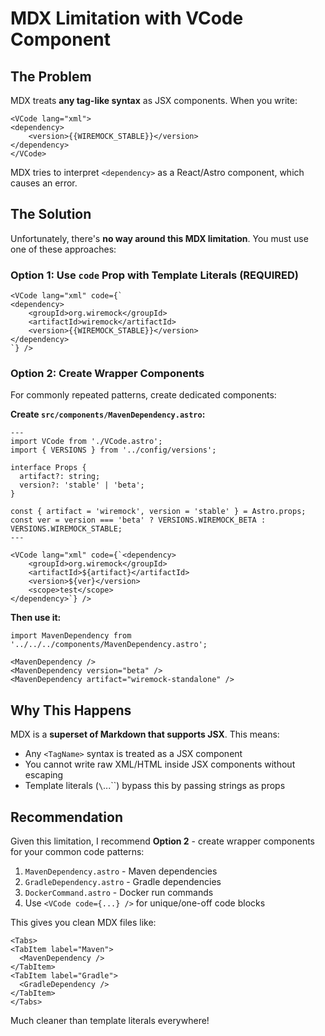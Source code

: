 # MDX Limitation with VCode Component

## The Problem

MDX treats **any tag-like syntax** as JSX components. When you write:

```mdx
<VCode lang="xml">
<dependency>
    <version>{{WIREMOCK_STABLE}}</version>
</dependency>
</VCode>
```

MDX tries to interpret `<dependency>` as a React/Astro component, which causes an error.

## The Solution

Unfortunately, there's **no way around this MDX limitation**. You must use one of these approaches:

### Option 1: Use `code` Prop with Template Literals (REQUIRED)

```mdx
<VCode lang="xml" code={`
<dependency>
    <groupId>org.wiremock</groupId>
    <artifactId>wiremock</artifactId>
    <version>{{WIREMOCK_STABLE}}</version>
</dependency>
`} />
```

### Option 2: Create Wrapper Components

For commonly repeated patterns, create dedicated components:

**Create `src/components/MavenDependency.astro`:**
```astro
---
import VCode from './VCode.astro';
import { VERSIONS } from '../config/versions';

interface Props {
  artifact?: string;
  version?: 'stable' | 'beta';
}

const { artifact = 'wiremock', version = 'stable' } = Astro.props;
const ver = version === 'beta' ? VERSIONS.WIREMOCK_BETA : VERSIONS.WIREMOCK_STABLE;
---

<VCode lang="xml" code={`<dependency>
    <groupId>org.wiremock</groupId>
    <artifactId>${artifact}</artifactId>
    <version>${ver}</version>
    <scope>test</scope>
</dependency>`} />
```

**Then use it:**
```mdx
import MavenDependency from '../../../components/MavenDependency.astro';

<MavenDependency />
<MavenDependency version="beta" />
<MavenDependency artifact="wiremock-standalone" />
```

## Why This Happens

MDX is a **superset of Markdown that supports JSX**. This means:
- Any `<TagName>` syntax is treated as a JSX component
- You cannot write raw XML/HTML inside JSX components without escaping
- Template literals (`\`...\``) bypass this by passing strings as props

## Recommendation

Given this limitation, I recommend **Option 2** - create wrapper components for your common code patterns:

1. `MavenDependency.astro` - Maven dependencies
2. `GradleDependency.astro` - Gradle dependencies
3. `DockerCommand.astro` - Docker run commands
4. Use `<VCode code={...} />` for unique/one-off code blocks

This gives you clean MDX files like:

```mdx
<Tabs>
<TabItem label="Maven">
  <MavenDependency />
</TabItem>
<TabItem label="Gradle">
  <GradleDependency />
</TabItem>
</Tabs>
```

Much cleaner than template literals everywhere!
